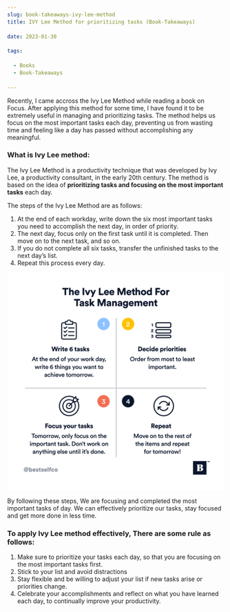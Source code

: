 ```yaml
--- 
slug: book-takeaways-ivy-lee-method
title: IVY Lee Method for prioritizing tasks (Book-Takeaways)

date: 2023-01-30

tags: 

  - Books
  - Book-Takeaways

--- 
```




Recently, I came accross the Ivy Lee Method while reading a book on Focus. After applying this method for some time, I have found it to be extremely useful in managing and prioritizing tasks. The method helps us focus on the most important tasks each day, preventing us from wasting time and feeling like a day has passed without accomplishing any meaningful.


### What is Ivy Lee method:
The Ivy Lee Method is a productivity technique that was developed by Ivy Lee, a productivity consultant, in the early 20th century. The method is based on the idea of **prioritizing tasks and focusing on the most important tasks** each day.

The steps of the Ivy Lee Method are as follows:
1. At the end of each workday, write down the six most important tasks you need to accomplish the next day, in order of priority.
2. The next day, focus only on the first task until it is completed. Then move on to the next task, and so on.
3. If you do not complete all six tasks, transfer the unfinished tasks to the next day’s list.
4. Repeat this process every day.

![](115824641_2705986486347850_1369471747508128561_n.png)


By following these steps, We are focusing and completed the most important tasks of day. We can effectively prioritize our tasks, stay focused and get more done in less time.


### To apply Ivy Lee method effectively, There are some rule as follows:
1. Make sure to prioritize your tasks each day, so that you are focusing on the most important tasks first.
2. Stick to your list and avoid distractions
3. Stay flexible and be willing to adjust your list if new tasks arise or priorities change.
4. Celebrate your accomplishments and reflect on what you have learned each day, to continually improve your productivity.

